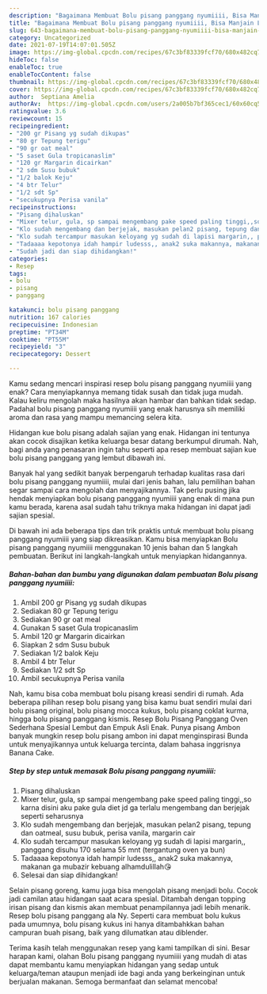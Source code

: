 ```yaml
---
description: "Bagaimana Membuat Bolu pisang panggang nyumiiii, Bisa Manjain Lidah"
title: "Bagaimana Membuat Bolu pisang panggang nyumiiii, Bisa Manjain Lidah"
slug: 643-bagaimana-membuat-bolu-pisang-panggang-nyumiiii-bisa-manjain-lidah
category: Uncategorized
date: 2021-07-19T14:07:01.505Z
image: https://img-global.cpcdn.com/recipes/67c3bf83339fcf70/680x482cq70/bolu-pisang-panggang-nyumiiii-foto-resep-utama.jpg
hideToc: false
enableToc: true
enableTocContent: false
thumbnail: https://img-global.cpcdn.com/recipes/67c3bf83339fcf70/680x482cq70/bolu-pisang-panggang-nyumiiii-foto-resep-utama.jpg
cover: https://img-global.cpcdn.com/recipes/67c3bf83339fcf70/680x482cq70/bolu-pisang-panggang-nyumiiii-foto-resep-utama.jpg
author:  Septiana Amelia
authorAv:  https://img-global.cpcdn.com/users/2a005b7bf365cec1/60x60cq50/avatar.jpg
ratingvalue: 3.6
reviewcount: 15
recipeingredient:
- "200 gr Pisang yg sudah dikupas"
- "80 gr Tepung terigu"
- "90 gr oat meal"
- "5 saset Gula tropicanaslim"
- "120 gr Margarin dicairkan"
- "2 sdm Susu bubuk"
- "1/2 balok Keju"
- "4 btr Telur"
- "1/2 sdt Sp"
- "secukupnya Perisa vanila"
recipeinstructions:
- "Pisang dihaluskan"
- "Mixer telur, gula, sp sampai mengembang pake speed paling tinggi,,so karna disini aku pake gula diet jd ga terlalu mengembang dan berjejak seperti seharusnya"
- "Klo sudah mengembang dan berjejak, masukan pelan2 pisang, tepung dan oatmeal, susu bubuk, perisa vanila, margarin cair"
- "Klo sudah tercampur masukan keloyang yg sudah di lapisi margarin,, panggang disuhu 170 selama 55 mnt (tergantung oven ya bun)"
- "Tadaaaa kepotonya idah hampir ludesss,, anak2 suka makannya, makanan ga mubazir kebuang alhamdulillah😘"
- "Sudah jadi dan siap dihidangkan!"
categories:
- Resep
tags:
- bolu
- pisang
- panggang

katakunci: bolu pisang panggang 
nutrition: 167 calories
recipecuisine: Indonesian
preptime: "PT34M"
cooktime: "PT55M"
recipeyield: "3"
recipecategory: Dessert

---
```



Kamu sedang mencari inspirasi resep bolu pisang panggang nyumiiii yang enak? Cara menyiapkannya memang tidak susah dan tidak juga mudah. Kalau keliru mengolah maka hasilnya akan hambar dan bahkan tidak sedap. Padahal bolu pisang panggang nyumiiii yang enak harusnya sih memiliki aroma dan rasa yang mampu memancing selera kita.


Hidangan kue bolu pisang adalah sajian yang enak. Hidangan ini tentunya akan cocok disajikan ketika keluarga besar datang berkumpul dirumah. Nah, bagi anda yang penasaran ingin tahu seperti apa resep membuat sajian kue bolu pisang panggang yang lembut dibawah ini.

Banyak hal yang sedikit banyak berpengaruh terhadap kualitas rasa dari bolu pisang panggang nyumiiii, mulai dari jenis bahan, lalu pemilihan bahan segar sampai cara mengolah dan menyajikannya. Tak perlu pusing jika hendak menyiapkan bolu pisang panggang nyumiiii yang enak di mana pun kamu berada, karena asal sudah tahu triknya maka hidangan ini dapat jadi sajian spesial.


Di bawah ini ada beberapa tips dan trik praktis untuk membuat bolu pisang panggang nyumiiii yang siap dikreasikan. Kamu bisa menyiapkan Bolu pisang panggang nyumiiii menggunakan 10 jenis bahan dan 5 langkah pembuatan. Berikut ini langkah-langkah untuk menyiapkan hidangannya.

<!--inarticleads1-->

##### Bahan-bahan dan bumbu yang digunakan dalam pembuatan Bolu pisang panggang nyumiiii:

1. Ambil 200 gr Pisang yg sudah dikupas
1. Sediakan 80 gr Tepung terigu
1. Sediakan 90 gr oat meal
1. Gunakan 5 saset Gula tropicanaslim
1. Ambil 120 gr Margarin dicairkan
1. Siapkan 2 sdm Susu bubuk
1. Sediakan 1/2 balok Keju
1. Ambil 4 btr Telur
1. Sediakan 1/2 sdt Sp
1. Ambil secukupnya Perisa vanila


Nah, kamu bisa coba membuat bolu pisang kreasi sendiri di rumah. Ada beberapa pilihan resep bolu pisang yang bisa kamu buat sendiri mulai dari bolu pisang original, bolu pisang mocca kukus, bolu pisang coklat kurma, hingga bolu pisang panggang kismis. Resep Bolu Pisang Panggang Oven Sederhana Spesial Lembut dan Empuk Asli Enak. Punya pisang Ambon banyak mungkin resep bolu pisang ambon ini dapat menginspirasi Bunda untuk menyajikannya untuk keluarga tercinta, dalam bahasa inggrisnya Banana Cake. 

<!--inarticleads2-->

##### Step by step untuk memasak Bolu pisang panggang nyumiiii:

1. Pisang dihaluskan
1. Mixer telur, gula, sp sampai mengembang pake speed paling tinggi,,so karna disini aku pake gula diet jd ga terlalu mengembang dan berjejak seperti seharusnya
1. Klo sudah mengembang dan berjejak, masukan pelan2 pisang, tepung dan oatmeal, susu bubuk, perisa vanila, margarin cair
1. Klo sudah tercampur masukan keloyang yg sudah di lapisi margarin,, panggang disuhu 170 selama 55 mnt (tergantung oven ya bun)
1. Tadaaaa kepotonya idah hampir ludesss,, anak2 suka makannya, makanan ga mubazir kebuang alhamdulillah😘
1. Selesai dan siap dihidangkan!

Selain pisang goreng, kamu juga bisa mengolah pisang menjadi bolu. Cocok jadi camilan atau hidangan saat acara spesial. Ditambah dengan topping irisan pisang dan kismis akan membuat penampilannya jadi lebih menarik. Resep bolu pisang panggang ala Ny. Seperti cara membuat bolu kukus pada umumnya, bolu pisang kukus ini hanya ditambahkkan bahan campuran buah pisang, baik yang dilumatkan atau diblender. 

Terima kasih telah menggunakan resep yang kami tampilkan di sini. Besar harapan kami, olahan Bolu pisang panggang nyumiiii yang mudah di atas dapat membantu kamu menyiapkan hidangan yang sedap untuk keluarga/teman ataupun menjadi ide bagi anda yang berkeinginan untuk berjualan makanan. Semoga bermanfaat dan selamat mencoba!
